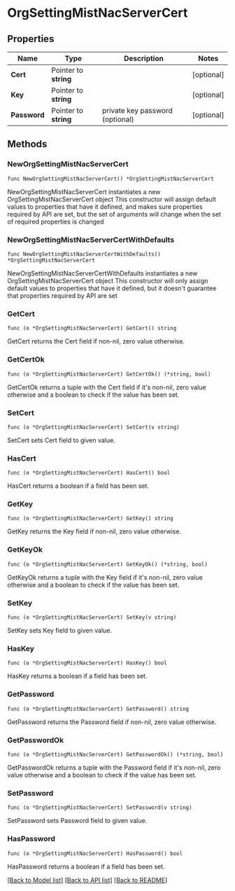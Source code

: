 # OrgSettingMistNacServerCert

## Properties

Name | Type | Description | Notes
------------ | ------------- | ------------- | -------------
**Cert** | Pointer to **string** |  | [optional] 
**Key** | Pointer to **string** |  | [optional] 
**Password** | Pointer to **string** | private key password (optional) | [optional] 

## Methods

### NewOrgSettingMistNacServerCert

`func NewOrgSettingMistNacServerCert() *OrgSettingMistNacServerCert`

NewOrgSettingMistNacServerCert instantiates a new OrgSettingMistNacServerCert object
This constructor will assign default values to properties that have it defined,
and makes sure properties required by API are set, but the set of arguments
will change when the set of required properties is changed

### NewOrgSettingMistNacServerCertWithDefaults

`func NewOrgSettingMistNacServerCertWithDefaults() *OrgSettingMistNacServerCert`

NewOrgSettingMistNacServerCertWithDefaults instantiates a new OrgSettingMistNacServerCert object
This constructor will only assign default values to properties that have it defined,
but it doesn't guarantee that properties required by API are set

### GetCert

`func (o *OrgSettingMistNacServerCert) GetCert() string`

GetCert returns the Cert field if non-nil, zero value otherwise.

### GetCertOk

`func (o *OrgSettingMistNacServerCert) GetCertOk() (*string, bool)`

GetCertOk returns a tuple with the Cert field if it's non-nil, zero value otherwise
and a boolean to check if the value has been set.

### SetCert

`func (o *OrgSettingMistNacServerCert) SetCert(v string)`

SetCert sets Cert field to given value.

### HasCert

`func (o *OrgSettingMistNacServerCert) HasCert() bool`

HasCert returns a boolean if a field has been set.

### GetKey

`func (o *OrgSettingMistNacServerCert) GetKey() string`

GetKey returns the Key field if non-nil, zero value otherwise.

### GetKeyOk

`func (o *OrgSettingMistNacServerCert) GetKeyOk() (*string, bool)`

GetKeyOk returns a tuple with the Key field if it's non-nil, zero value otherwise
and a boolean to check if the value has been set.

### SetKey

`func (o *OrgSettingMistNacServerCert) SetKey(v string)`

SetKey sets Key field to given value.

### HasKey

`func (o *OrgSettingMistNacServerCert) HasKey() bool`

HasKey returns a boolean if a field has been set.

### GetPassword

`func (o *OrgSettingMistNacServerCert) GetPassword() string`

GetPassword returns the Password field if non-nil, zero value otherwise.

### GetPasswordOk

`func (o *OrgSettingMistNacServerCert) GetPasswordOk() (*string, bool)`

GetPasswordOk returns a tuple with the Password field if it's non-nil, zero value otherwise
and a boolean to check if the value has been set.

### SetPassword

`func (o *OrgSettingMistNacServerCert) SetPassword(v string)`

SetPassword sets Password field to given value.

### HasPassword

`func (o *OrgSettingMistNacServerCert) HasPassword() bool`

HasPassword returns a boolean if a field has been set.


[[Back to Model list]](../README.md#documentation-for-models) [[Back to API list]](../README.md#documentation-for-api-endpoints) [[Back to README]](../README.md)


